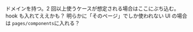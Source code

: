 ドメインを持つ。2 回以上使うケースが想定される場合はここにぶち込む。
hook も入れてええかも？
明らかに「そのページ」でしか使われない UI の場合は `pages/components`に入れる？
